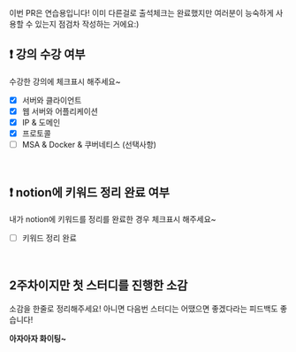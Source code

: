 이번 PR은 연습용입니다! 이미 다른걸로 출석체크는 완료했지만 여러분이 능숙하게 사용할 수 있는지 점검차 작성하는 거에요:)

## ❗️ 강의 수강 여부
수강한 강의에 체크표시 해주세요~

- [x] 서버와 클라이언트
- [x] 웹 서버와 어플리케이션
- [x] IP & 도메인
- [x] 프로토콜
- [ ] MSA & Docker & 쿠버네티스 (선택사항)

<br>

## ❗️ notion에 키워드 정리 완료 여부
내가 notion에 키워드를 정리를 완료한 경우 체크표시 해주세요~

- [ ] 키워드 정리 완료

<br>

## 2주차이지만 첫 스터디를 진행한 소감
소감을 한줄로 정리해주세요! 아니면 다음번 스터디는 어땠으면 좋겠다라는 피드백도 좋습니다!

**아자아자 화이팅~**
